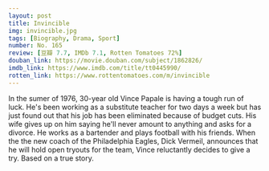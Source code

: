 ```yaml
---
layout: post 
title: Invincible
img: invincible.jpg
tags: [Biography, Drama, Sport]
number: No. 165
review: [豆瓣 7.7, IMDb 7.1, Rotten Tomatoes 72%]
douban_link: https://movie.douban.com/subject/1862826/
imdb_link: https://www.imdb.com/title/tt0445990/
rotten_link: https://www.rottentomatoes.com/m/invincible
---
```


In the sumer of 1976, 30-year old Vince Papale is having a tough run of luck. He's been working as a substitute teacher for two days a week but has just found out that his job has been eliminated because of budget cuts. His wife gives up on him saying he'll never amount to anything and asks for a divorce. He works as a bartender and plays football with his friends. When the the new coach of the Philadelphia Eagles, Dick Vermeil, announces that he will hold open tryouts for the team, Vince reluctantly decides to give a try. Based on a true story.